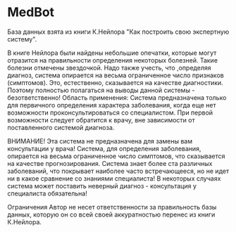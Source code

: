 # MedBot
База данных взята из книги К.Нейлора "Как построить свою экспертную систему".

В книге Нейлора были найдены небольшие опечатки, которые могут отразится на правильности определения некоторых болезней. Такие болезни отмечены звездочкой.
Надо также учесть, что ,определяя диагноз, система опирается на весьма ограниченное число признаков (симптомов). Это, естественно, сказывается на качестве диагностики. Поэтому полностью полагаться на выводы данной системы - безответственно!
Область применения:
Система предназначена только для первичного определения характера заболевания, когда еще нет возможности проконсультироваться со специалистом. При первой возможности следует обратится к врачу, вне зависимости от поставленного системой диагноза.

ВHИМАHИЕ!
Эта система не предназначена для замены вам консультации у врача! Система, для определения заболевания, опирается на весьма ограниченное число симптомов, что сказывается на качестве прогнозирования. Система знает более ста различных заболеваний, что покрывает наиболее часто встречающееся, но не идет ни в какое сравнение со знаниями специалиста! В некоторых случаях система может поставить неверный диагноз - консультация у специалиста обязательна!

Ограничения
Автор не несет ответственности за правильность базы данных, которую он со всей своей аккуратностью перенес из книги К.Hейлора.
